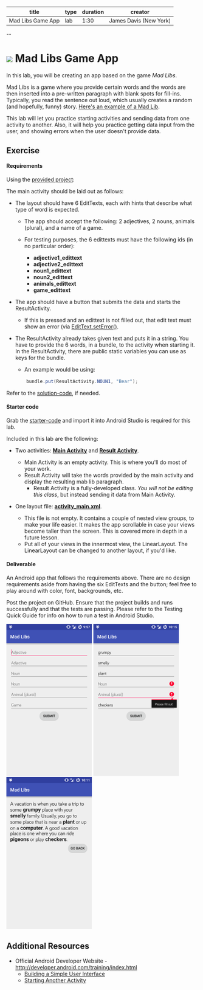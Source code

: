 title | type | duration | creator
----- | ---- | -------- | -------
Mad Libs Game App | lab | 1:30 | James Davis (New York)

--

# ![](https://ga-dash.s3.amazonaws.com/production/assets/logo-9f88ae6c9c3871690e33280fcf557f33.png) Mad Libs Game App

In this lab, you will be creating an app based on the game *Mad Libs*.

Mad Libs is a game where you provide certain words and the words are then inserted into a pre-written paragraph with blank spots for fill-ins. Typically, you read the sentence out loud, which usually creates a random (and hopefully, funny) story. [Here's an example of a Mad Lib](http://www.classroomjr.com/wp-content/uploads/2010/05/funny-mad-libs.gif).

This lab will let you practice starting activities and sending data from one activity to another. Also, it will help you practice getting data input from the user, and showing errors when the user doesn't provide data.

## Exercise

#### Requirements

Using the [provided project](starter-code):

The main activity should be laid out as follows:

* The layout should have 6 EditTexts, each with hints that describe what type of word is expected.
	* The app should accept the following: 2 adjectives, 2 nouns, animals (plural), and a name of a game.
	* For testing purposes, the 6 edittexts must have the following ids (in no particular order):

		* **adjective1_edittext**
		* **adjective2_edittext**
		* **noun1_edittext**
		* **noun2_edittext**
		* **animals_edittext**
		* **game_edittext**


* The app should have a button that submits the data and starts the ResultActivity.

	* If this is pressed and an edittext is not filled out, that edit text must show an error (via [EditText.setError()](http://developer.android.com/reference/android/widget/TextView.html#setError(java.lang.CharSequence)).


* The ResultActivity already takes given text and puts it in a string. You have to provide the 6 words, in a bundle, to the activity when starting it. In the ResultActivity, there are public static variables you can use as keys for the bundle.
	* An example would be using:

	```java
		bundle.put(ResultActivity.NOUN1, "Bear");
	```


Refer to the [solution-code](solution-code), if needed.

#### Starter code

Grab the [starter-code](starter-code) and import it into Android Studio is required for this lab.

Included in this lab are the following:

* Two activities: [**Main Activity**](starter-code/app/src/main/java/co/ga/madlibs/MainActivity.java) and [**Result Activity**](starter-code/app/src/main/java/co/ga/madlibs/ResultActivity.java).

	* Main Activity is an empty activity. This is where you'll do most of your work.
	* Result Activity will take the words provided by the main activity and display the resulting mab lib paragraph.
		* Result Activity is a fully-developed class. *You will not be editing this class*, but instead sending it data from Main Activity.


* One layout file: [**activity_main.xml**](starter-code/app/src/main/res/layout/activity_main.xml).

	* This file is not empty. It contains a couple of nested view groups, to make your life easier. It makes the app scrollable in case your views become taller than the screen. This is covered more in depth in a future lesson.
	* Put all of your views in the innermost view, the LinearLayout. The LinearLayout can be changed to another layout, if you'd like.



#### Deliverable

An Android app that follows the requirements above. There are no design requirements aside from having the six EditTexts and the button; feel free to play around with color, font, backgrounds, etc.

Post the project on GitHub. Ensure that the project builds and runs successfully and that the tests are passing. Please refer to the Testing Quick Guide for info on how to run a test in Android Studio.

<img src="screenshots/main_screen.png" height="400px" /> <img src="screenshots/main_screen_with_errors.png" height="400px" /> <img src="screenshots/result_screen.png" height="400px" />


## Additional Resources

* Official Android Developer Website - http://developer.android.com/training/index.html
	* [Building a Simple User Interface](http://developer.android.com/training/basics/firstapp/building-ui.html)
	* [Starting Another Activity](http://developer.android.com/training/basics/firstapp/starting-activity.html)
